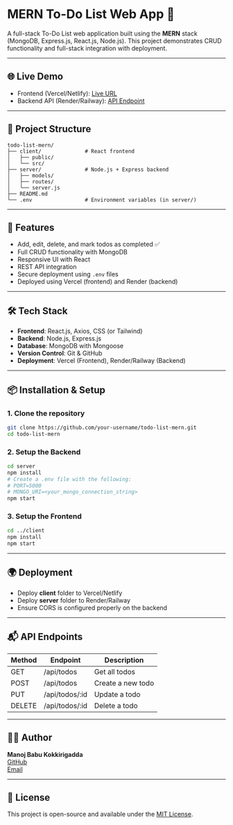 # MERN To-Do List Web App 📝

A full-stack To-Do List web application built using the **MERN** stack (MongoDB, Express.js, React.js, Node.js). This project demonstrates CRUD functionality and full-stack integration with deployment.

---

## 🌐 Live Demo

- Frontend (Vercel/Netlify): [Live URL](#)
- Backend API (Render/Railway): [API Endpoint](#)

---

## 📂 Project Structure

```
todo-list-mern/
├── client/              # React frontend
│   ├── public/
│   └── src/
├── server/              # Node.js + Express backend
│   ├── models/
│   ├── routes/
│   └── server.js
├── README.md
└── .env                 # Environment variables (in server/)
```

---

## 🚀 Features

- Add, edit, delete, and mark todos as completed ✅
- Full CRUD functionality with MongoDB
- Responsive UI with React
- REST API integration
- Secure deployment using `.env` files
- Deployed using Vercel (frontend) and Render (backend)

---

## 🛠️ Tech Stack

- **Frontend**: React.js, Axios, CSS (or Tailwind)
- **Backend**: Node.js, Express.js
- **Database**: MongoDB with Mongoose
- **Version Control**: Git & GitHub
- **Deployment**: Vercel (Frontend), Render/Railway (Backend)

---

## 📦 Installation & Setup

### 1. Clone the repository
```bash
git clone https://github.com/your-username/todo-list-mern.git
cd todo-list-mern
```

### 2. Setup the Backend
```bash
cd server
npm install
# Create a .env file with the following:
# PORT=5000
# MONGO_URI=<your_mongo_connection_string>
npm start
```

### 3. Setup the Frontend
```bash
cd ../client
npm install
npm start
```

---

## 🌍 Deployment

- Deploy **client** folder to Vercel/Netlify
- Deploy **server** folder to Render/Railway
- Ensure CORS is configured properly on the backend

---

## 📬 API Endpoints

| Method | Endpoint         | Description         |
|--------|------------------|---------------------|
| GET    | /api/todos       | Get all todos       |
| POST   | /api/todos       | Create a new todo   |
| PUT    | /api/todos/:id   | Update a todo       |
| DELETE | /api/todos/:id   | Delete a todo       |

---

## 👨‍💻 Author

**Manoj Babu Kokkirigadda**  
[GitHub](https://github.com/Manoj-Babu-Kokkirigadda)  
[Email](mailto:kokkirigaddamanojbabu@gmail.com)

---

## 📄 License

This project is open-source and available under the [MIT License](LICENSE).
